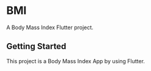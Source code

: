 # BMI

A Body Mass Index Flutter project.

## Getting Started

This project is a Body Mass Index App by using Flutter.
